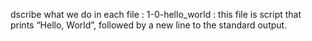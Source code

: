 dscribe what we do in each file :
1-0-hello_world : this file is script that prints “Hello, World”, followed by a new line to the standard output.
